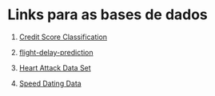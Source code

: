 # Links para as bases de dados

1. [Credit Score Classification](https://www.kaggle.com/datasets/clkmuhammed/creditscoreclassification?select=train.csv)

2. [flight-delay-prediction](https://www.kaggle.com/datasets/whenamancodes/flight-delay-prediction)

3. [Heart Attack Data Set](https://www.kaggle.com/datasets/pritsheta/heart-attack)

4. [Speed Dating Data](https://www.kaggle.com/datasets/whenamancodes/speed-dating)
